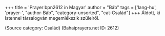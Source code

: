 +++
title = 'Prayer bpn2612 in Magyar'
author = "Báb"
tags = ['lang-hu', 'prayer-', "author-Báb", "category-unsorted", "cat-Család"]
+++
Áldott, ki Istennel társalogván megemlékszik szüleiről.

(Source category: Család)
(Bahaiprayers.net ID: 2612)

